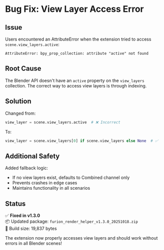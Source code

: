 # Bug Fix: View Layer Access Error

## Issue
Users encountered an AttributeError when the extension tried to access `scene.view_layers.active`:

```
AttributeError: bpy_prop_collection: attribute "active" not found
```

## Root Cause
The Blender API doesn't have an `active` property on the `view_layers` collection. The correct way to access view layers is through indexing.

## Solution
Changed from:
```python
view_layer = scene.view_layers.active  # ❌ Incorrect
```

To:
```python
view_layer = scene.view_layers[0] if scene.view_layers else None  # ✅ Correct
```

## Additional Safety
Added fallback logic:
- If no view layers exist, defaults to Combined channel only
- Prevents crashes in edge cases
- Maintains functionality in all scenarios

## Status
✅ **Fixed in v1.3.0**  
📦 Updated package: `furion_render_helper_v1.3.0_20251018.zip`  
🔧 Build size: 19,837 bytes  

The extension now properly accesses view layers and should work without errors in all Blender scenes!